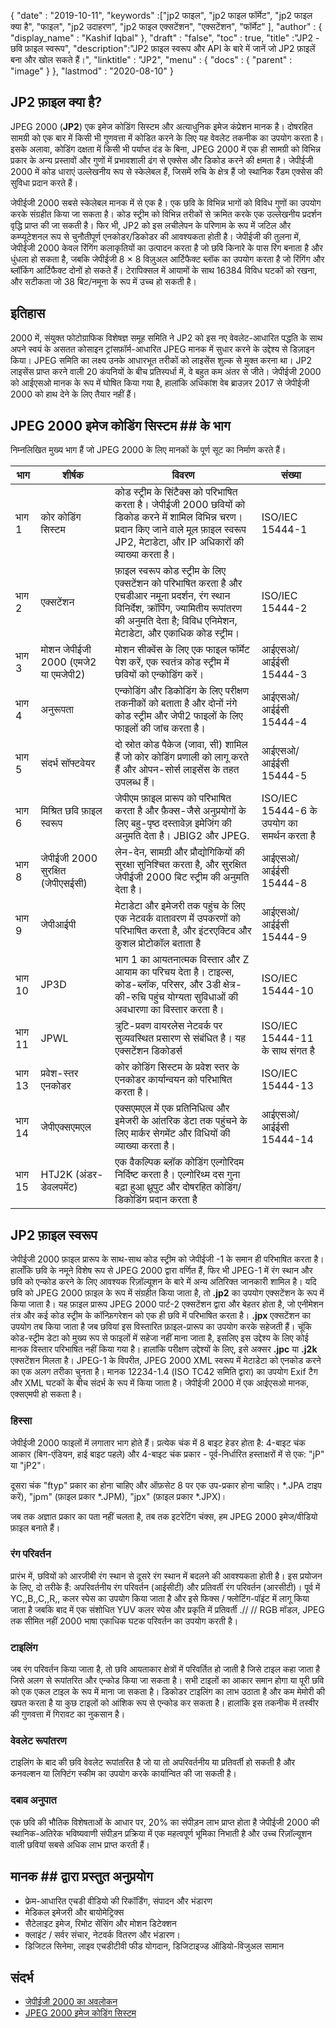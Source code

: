 {
  "date" : "2019-10-11",
  "keywords" :["jp2 फाइल", "jp2 फाइल फॉर्मेट", "jp2 फाइल क्या है", "फाइल", "jp2 उदाहरण", "jp2 फाइल एक्सटेंशन", "एक्सटेंशन", "फॉर्मेट" ],
  "author" : {
    "display_name" : "Kashif Iqbal"
},
  "draft" : "false",
  "toc" : true,
  "title" :"JP2 - छवि फ़ाइल स्वरूप",
  "description":"JP2 फ़ाइल स्वरूप और API के बारे में जानें जो JP2 फ़ाइलें बना और खोल सकते हैं।",
  "linktitle" : "JP2",
  "menu" : {
    "docs" : {
      "parent" : "image"
}
},
  "lastmod" : "2020-08-10"
}

## JP2 फ़ाइल क्या है? ##

JPEG 2000 (**JP2**) एक इमेज कोडिंग सिस्टम और अत्याधुनिक इमेज कंप्रेशन मानक है। दोषरहित सामग्री को एक बार में किसी भी गुणवत्ता में कोडित करने के लिए यह वेवलेट तकनीक का उपयोग करता है। इसके अलावा, कोडिंग दक्षता में किसी भी पर्याप्त दंड के बिना, JPEG 2000 में एक ही सामग्री को विभिन्न प्रकार के अन्य प्रस्तावों और गुणों में प्रभावशाली ढंग से एक्सेस और डिकोड करने की क्षमता है। जेपीईजी 2000 में कोड धाराएं उल्लेखनीय रूप से स्केलेबल हैं, जिसमें रुचि के क्षेत्र हैं जो स्थानिक रैंडम एक्सेस की सुविधा प्रदान करते हैं।

जेपीईजी 2000 सबसे स्केलेबल मानक में से एक है। एक छवि के विभिन्न भागों को विविध गुणों का उपयोग करके संग्रहीत किया जा सकता है। कोड स्ट्रीम को विभिन्न तरीकों से क्रमित करके एक उल्लेखनीय प्रदर्शन वृद्धि प्राप्त की जा सकती है। फिर भी, JP2 को इस लचीलेपन के परिणाम के रूप में जटिल और कम्प्यूटेशनल रूप से चुनौतीपूर्ण एनकोडर/डिकोडर की आवश्यकता होती है। जेपीईजी की तुलना में, जेपीईजी 2000 केवल रिंगिंग कलाकृतियों का उत्पादन करता है जो छवि किनारे के पास रिंग बनाता है और धुंधला हो सकता है, जबकि जेपीईजी 8 × 8 विज़ुअल आर्टिफैक्ट ब्लॉक का उपयोग करता है जो रिंगिंग और ब्लॉकिंग आर्टिफैक्ट दोनों हो सकते हैं। टेरापिक्सल में आयामों के साथ 16384 विविध घटकों को रखना, और सटीकता जो 38 बिट/नमूना के रूप में उच्च हो सकती है।

## इतिहास ##

2000 में, संयुक्त फोटोग्राफिक विशेषज्ञ समूह समिति ने JP2 को इस नए वेवलेट-आधारित पद्धति के साथ अपने स्वयं के असतत कोसाइन ट्रांसफ़ॉर्म-आधारित JPEG मानक में सुधार करने के उद्देश्य से डिज़ाइन किया। JPEG समिति का लक्ष्य उनके आधारभूत तरीकों को लाइसेंस शुल्क से मुक्त करना था। JP2 लाइसेंस प्राप्त करने वाली 20 कंपनियों के बीच प्रतिस्पर्धा में, वे बहुत कम अंतर से जीते। जेपीईजी 2000 को आईएसओ मानक के रूप में घोषित किया गया है, हालांकि अधिकांश वेब ब्राउज़र 2017 से जेपीईजी 2000 को हाथ देने के लिए तैयार नहीं हैं।

## JPEG 2000 इमेज कोडिंग सिस्टम ## के भाग

निम्नलिखित मुख्य भाग हैं जो JPEG 2000 के लिए मानकों के पूर्ण सूट का निर्माण करते हैं।


|भाग|शीर्षक|विवरण|संख्या
---|---|---|---|
|भाग 1|कोर कोडिंग सिस्टम| कोड स्ट्रीम के सिंटैक्स को परिभाषित करता है। जेपीईजी 2000 छवियों को डिकोड करने में शामिल विभिन्न चरण। प्रदान किए जाने वाले मूल फ़ाइल स्वरूप JP2, मेटाडेटा, और IP अधिकारों की व्याख्या करता है।|ISO/IEC 15444-1
|भाग 2|एक्सटेंशन|फ़ाइल स्वरूप कोड स्ट्रीम के लिए एक्सटेंशन को परिभाषित करता है और एचडीआर नमूना प्रदर्शन, रंग स्थान विनिर्देश, क्रॉपिंग, ज्यामितीय रूपांतरण की अनुमति देता है; विविध एनिमेशन, मेटाडेटा, और एकाधिक कोड स्ट्रीम।|ISO/IEC 15444-2
|भाग 3|मोशन जेपीईजी 2000 (एमजे2 या एमजेपी2)|मोशन सीक्वेंस के लिए एक फाइल फॉर्मेट पेश करें, एक स्वतंत्र कोड स्ट्रीम में छवियों को एन्कोडिंग करें।|आईएसओ/आईईसी 15444-3
|भाग 4|अनुरूपता|एन्कोडिंग और डिकोडिंग के लिए परीक्षण तकनीकों को बताता है और दोनों नंगे कोड स्ट्रीम और जेपी2 फाइलों के लिए फाइलों की जांच करता है।|आईएसओ/आईईसी 15444-4
|भाग 5|संदर्भ सॉफ्टवेयर|दो स्रोत कोड पैकेज (जावा, सी) शामिल हैं जो कोर कोडिंग प्रणाली को लागू करते हैं और ओपन-सोर्स लाइसेंस के तहत उपलब्ध हैं।|आईएसओ/आईईसी 15444-5
|भाग 6|मिश्रित छवि फ़ाइल स्वरूप|जेपीएम फ़ाइल प्रारूप को परिभाषित करता है और फ़ैक्स-जैसे अनुप्रयोगों के लिए बहु-पृष्ठ दस्तावेज़ इमेजिंग की अनुमति देता है। JBIG2 और JPEG.|ISO/IEC 15444-6 के उपयोग का समर्थन करता है
|भाग 8|जेपीईजी 2000 सुरक्षित (जेपीएसईसी)|लेन-देन, सामग्री और प्रौद्योगिकियों की सुरक्षा सुनिश्चित करता है, और सुरक्षित जेपीईजी 2000 बिट स्ट्रीम की अनुमति देता है।|आईएसओ/आईईसी 15444-8
|भाग 9|जेपीआईपी|मेटाडेटा और इमेजरी तक पहुंच के लिए एक नेटवर्क वातावरण में उपकरणों को परिभाषित करता है, और इंटरएक्टिव और कुशल प्रोटोकॉल बताता है|आईएसओ/आईईसी 15444-9
|भाग 10|JP3D|भाग 1 का आयतनात्मक विस्तार और Z आयाम का परिचय देता है। टाइल्स, कोड-ब्लॉक, परिसर, और 3डी क्षेत्र-की-रुचि पहुंच योग्यता सुविधाओं की अवधारणा का विस्तार करता है।|ISO/IEC 15444-10
|भाग 11|JPWL|त्रुटि-प्रवण वायरलेस नेटवर्क पर सुव्यवस्थित प्रसारण से संबंधित है। यह एक्सटेंशन डिकोडर्स|ISO/IEC 15444-11 के साथ संगत है
|भाग 13|प्रवेश-स्तर एनकोडर|कोर कोडिंग सिस्टम के प्रवेश स्तर के एनकोडर कार्यान्वयन को परिभाषित करता है।|ISO/IEC 15444-13
|भाग 14|जेपीएक्सएमएल|एक्सएमएल में एक प्रतिनिधित्व और इमेजरी के आंतरिक डेटा तक पहुंचने के लिए मार्कर सेगमेंट और विधियों की व्याख्या करता है।|आईएसओ/आईईसी 15444-14
|भाग 15|HTJ2K (अंडर-डेवलपमेंट)|एक वैकल्पिक ब्लॉक कोडिंग एल्गोरिदम निर्दिष्ट करता है। एल्गोरिथ्म दस गुना बढ़ा हुआ थ्रूपुट और दोषरहित कोडिंग/डिकोडिंग प्रदान करता है

## JP2 फ़ाइल स्वरूप ##

जेपीईजी 2000 फ़ाइल प्रारूप के साथ-साथ कोड स्ट्रीम को जेपीईजी -1 के समान ही परिभाषित करता है। हालाँकि छवि के नमूने विशेष रूप से JPEG 2000 द्वारा वर्णित हैं, फिर भी JPEG-1 में रंग स्थान और छवि को एन्कोड करने के लिए आवश्यक रिज़ॉल्यूशन के बारे में अन्य अतिरिक्त जानकारी शामिल है। यदि छवि को JPEG 2000 फ़ाइल के रूप में संग्रहीत किया जाता है, तो **.jp2** का उपयोग एक्सटेंशन के रूप में किया जाता है। यह फ़ाइल प्रारूप JPEG 2000 पार्ट-2 एक्सटेंशन द्वारा और बेहतर होता है, जो एनीमेशन तंत्र और कई कोड स्ट्रीम के कॉन्फ़िगरेशन को एक ही छवि में परिभाषित करता है। **.jpx** एक्सटेंशन का उपयोग तब किया जाता है जब छवियां इस विस्तारित फ़ाइल-प्रारूप का उपयोग करके सहेजती हैं। चूंकि कोड-स्ट्रीम डेटा को मुख्य रूप से फाइलों में सहेजा नहीं माना जाता है, इसलिए इस उद्देश्य के लिए कोई मानक विस्तार परिभाषित नहीं किया गया है। हालांकि परीक्षण उद्देश्यों के लिए, इसे अक्सर **.jpc** या **.j2k** एक्सटेंशन मिलता है। JPEG-1 के विपरीत, JPEG 2000 XML स्वरूप में मेटाडेटा को एनकोड करने का एक अलग तरीका चुनता है। मानक 12234-1.4 (ISO TC42 समिति द्वारा) का उपयोग Exif टैग और XML घटकों के बीच संदर्भ के रूप में किया जाता है। जेपीईजी 2000 में एक आईएसओ मानक, एक्सएमपी हो सकता है।

### हिस्सा ###
जेपीईजी 2000 फाइलों में लगातार भाग होते हैं। प्रत्येक चंक में 8 बाइट हेडर होता है: 4-बाइट चंक आकार (बिग-एंडियन, हाई बाइट पहले) और 4-बाइट चंक प्रकार - पूर्व-निर्धारित हस्ताक्षरों में से एक: "jP" या "jP2"।

दूसरा चंक "ftyp" प्रकार का होना चाहिए और ऑफ़सेट 8 पर एक उप-प्रकार होना चाहिए। \*.JPA टाइप करें), "jpm" (फ़ाइल प्रकार \*.JPM), "jpx" (फ़ाइल प्रकार \*.JPX)।

जब तक अज्ञात प्रकार का पता नहीं चलता है, तब तक इटरेटिंग चंक्स, हम JPEG 2000 इमेज/वीडियो फ़ाइल बनाते हैं।

### रंग परिवर्तन ###

प्रारंभ में, छवियों को आरजीबी रंग स्थान से दूसरे रंग स्थान में बदलने की आवश्यकता होती है। इस प्रयोजन के लिए, दो तरीके हैं: अपरिवर्तनीय रंग परिवर्तन (आईसीटी) और प्रतिवर्ती रंग परिवर्तन (आरसीटी)। पूर्व में YC,,B,,C,,R,, कलर स्पेस का उपयोग किया जाता है और इसे फिक्स / फ्लोटिंग-पॉइंट में लागू किया जाता है जबकि बाद में एक संशोधित YUV कलर स्पेस और प्रकृति में प्रतिवर्ती .// // RGB मॉडल, JPEG तक सीमित नहीं 2000 भाषा एकाधिक घटक परिवर्तन का उपयोग करती है।

### टाइलिंग ###

जब रंग परिवर्तन किया जाता है, तो छवि आयताकार क्षेत्रों में परिवर्तित हो जाती है जिसे टाइल कहा जाता है जिसे अलग से रूपांतरित और एन्कोड किया जा सकता है। सभी टाइलों का आकार समान होगा या पूरी छवि को एक एकल टाइल के रूप में माना जा सकता है। डिकोडर टाइलिंग का लाभ उठाता है और कम मेमोरी की खपत करता है या कुछ टाइलों को आंशिक रूप से एन्कोड कर सकता है। हालांकि इस तकनीक में तस्वीर की गुणवत्ता में गिरावट का नुकसान है।

### वेवलेट रूपांतरण ###

टाइलिंग के बाद की छवि वेवलेट रूपांतरित है जो या तो अपरिवर्तनीय या प्रतिवर्ती हो सकती है और कनवल्शन या लिफ्टिंग स्कीम का उपयोग करके कार्यान्वित की जा सकती है।

### दबाव अनुपात ###

एक छवि की भौतिक विशेषताओं के आधार पर, 20% का संपीड़न लाभ प्राप्त होता है जेपीईजी 2000 की स्थानिक-अतिरेक भविष्यवाणी संपीड़न प्रक्रिया में एक महत्वपूर्ण भूमिका निभाती है और उच्च रिज़ॉल्यूशन वाली छवियां सबसे अधिक लाभ प्राप्त करती हैं।

## मानक ## द्वारा प्रस्तुत अनुप्रयोग

* फ्रेम-आधारित एचडी वीडियो की रिकॉर्डिंग, संपादन और भंडारण
* मेडिकल इमेजरी और बायोमेट्रिक्स
* सैटेलाइट इमेज, रिमोट सेंसिंग और मोशन डिटेक्शन
* क्लाइंट / सर्वर संचार, नेटवर्क वितरण और भंडारण।
* डिजिटल सिनेमा, लाइव एचडीटीवी फीड योगदान, डिजिटाइज्ड ऑडियो-विजुअल सामान

## संदर्भ ##

* [जेपीईजी 2000 का अवलोकन](https://jpeg.org/jpeg2000/)
* [JPEG 2000 इमेज कोडिंग सिस्टम](https://en.wikipedia.org/wiki/JPEG_2000#JPEG_2000_image_coding_system_-_Parts)


